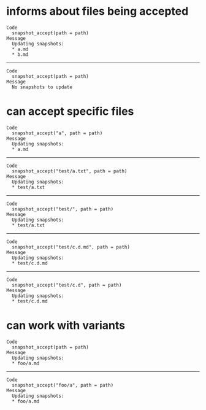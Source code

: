 # informs about files being accepted

    Code
      snapshot_accept(path = path)
    Message
      Updating snapshots:
      * a.md
      * b.md

---

    Code
      snapshot_accept(path = path)
    Message
      No snapshots to update

# can accept specific files

    Code
      snapshot_accept("a", path = path)
    Message
      Updating snapshots:
      * a.md

---

    Code
      snapshot_accept("test/a.txt", path = path)
    Message
      Updating snapshots:
      * test/a.txt

---

    Code
      snapshot_accept("test/", path = path)
    Message
      Updating snapshots:
      * test/a.txt

---

    Code
      snapshot_accept("test/c.d.md", path = path)
    Message
      Updating snapshots:
      * test/c.d.md

---

    Code
      snapshot_accept("test/c.d", path = path)
    Message
      Updating snapshots:
      * test/c.d.md

# can work with variants

    Code
      snapshot_accept(path = path)
    Message
      Updating snapshots:
      * foo/a.md

---

    Code
      snapshot_accept("foo/a", path = path)
    Message
      Updating snapshots:
      * foo/a.md

